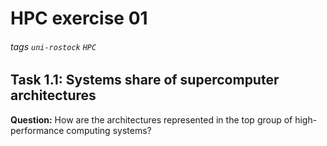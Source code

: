 # HPC exercise 01
###### tags `uni-rostock` `HPC`

## Task 1.1: Systems share of supercomputer architectures
**Question:**
How are the architectures represented in the top group of high-performance computing systems?
